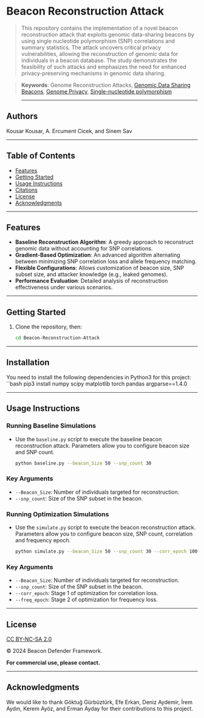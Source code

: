 # Beacon Reconstruction Attack
>This repository contains the implementation of a novel beacon reconstruction attack that exploits genomic data-sharing beacons by using single nucleotide polymorphism (SNP) correlations and summary statistics. The attack uncovers critical privacy vulnerabilities, allowing the reconstruction of genomic data for individuals in a beacon database. The study demonstrates the feasibility of such attacks and emphasizes the need for enhanced privacy-preserving mechanisms in genomic data sharing.

> **Keywords**: Genome Reconstruction Attacks, [Genomic Data Sharing Beacons](https://en.wikipedia.org/wiki/Global_Alliance_for_Genomics_and_Health), [ Genome Privacy](https://en.wikipedia.org/wiki/Genetic_privacy), [Single-nucleotide polymorphism](https://en.wikipedia.org/wiki/Single-nucleotide_polymorphism)

> ---

## Authors

Kousar Kousar, A. Ercument Cicek, and Sinem Sav  

---

## Table of Contents
- [Features](#features)
- [Getting Started](#getting-started)
- [Usage Instructions](#usage-instructions)
- [Citations](#citations)
- [License](#license)
- [Acknowledgments](#acknowledgments)

---

## Features

- **Baseline Reconstruction Algorithm**: A greedy approach to reconstruct genomic data without accounting for SNP correlations.
- **Gradient-Based Optimization**: An advanced algorithm alternating between minimizing SNP correlation loss and allele frequency matching.
- **Flexible Configurations**: Allows customization of beacon size, SNP subset size, and attacker knowledge (e.g., leaked genomes).
- **Performance Evaluation**: Detailed analysis of reconstruction effectiveness under various scenarios.

---
## Getting Started

1. Clone the repository, then:
   ```bash
   cd Beacon-Reconstruction-Attack
---

## Installation

You need to install the following dependencies in Python3 for this project:
   ``bash
pip3 install numpy scipy matplotlib torch pandas argparse==1.4.0

---

## Usage Instructions
### Running Baseline Simulations
- Use the `baseline.py` script to execute the baseline beacon reconstruction attack. Parameters allow you to configure beacon size and SNP count.
   ```bash
   python baseline.py --beacon_Size 50 --snp_count 30

### Key Arguments

- `--Beacon_Size`: Number of individuals targeted for reconstruction.
- `--snp_count`: Size of the SNP subset in the beacon.
 
### Running Optimization Simulations
- Use the `simulate.py` script to execute the beacon reconstruction attack. Parameters allow you to configure beacon size, SNP count, correlation and frequency epoch.
   ```bash
   python simulate.py --beacon_Size 50 --snp_count 30 --corr_epoch 1001 --freq_epoch 501

### Key Arguments

- `--Beacon_Size`: Number of individuals targeted for reconstruction.
- `--snp_count`: Size of the SNP subset in the beacon.
- `--corr_epoch`: Stage 1 of optimization for correlation loss.
- `--freq_epoch`: Stage 2 of optimization for frequency loss.

---
## License

[CC BY-NC-SA 2.0](https://creativecommons.org/licenses/by-nc-sa/2.0/)


© 2024 Beacon Defender Framework.

**For commercial use, please contact.**


---

## Acknowledgments

We would like to thank Göktuğ Gürbüztürk, Efe Erkan, Deniz Aydemir, İrem Aydın, Kerem Ayöz, and Erman Ayday for their contributions to this project.
